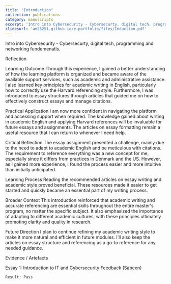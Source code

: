 ```yaml
---
title: "Introduction"
collection: publications
category: manuscripts
excerpt: 'Intro into Cybersecurity - Cybersecurty, digital tech, programming and networking fundemenatls.'
slidesurl: 'am25251.github.io/e-portfolio/files/Induction.pdf'
---
```

Intro into Cybersecurity - Cybersecurty, digital tech, programming and networking fundemenatls.

Reflection

Learning Outcome
Through this experience, I gained a better understanding of how the learning platform is organized and became aware of the available support services, such as academic and administrative assistance. I also learned key principles for academic writing in English, particularly how to correctly use the Harvard referencing style. Furthermore, I was introduced to essay structures through articles that guided me on how to effectively construct essays and manage citations.

Practical Application
I am now more confident in navigating the platform and accessing support when required. The knowledge gained about writing in academic English and applying Harvard references will be invaluable for future essays and assignments. The articles on essay formatting remain a useful resource that I can return to whenever I need help.

Critical Reflection
The essay assignment presented a challenge, mainly due to the need to adapt to academic English and be meticulous with citations. The requirement to reference everything was a new concept for me, especially since it differs from practices in Denmark and the US. However, as I gained more experience, I found the process easier and more intuitive than initially anticipated.

Learning Process
Reading the recommended articles on essay writing and academic style proved beneficial. These resources made it easier to get started and quickly became an essential part of my writing process.

Broader Context
This introduction reinforced that academic writing and accurate referencing are essential skills throughout the entire master's program, no matter the specific subject. It also emphasized the importance of adapting to different academic cultures, with these principles ultimately promoting clarity and quality in research.

Future Direction
I plan to continue refining my academic writing style to make it more natural and efficient in future modules. I’ll also keep the articles on essay structure and referencing as a go-to reference for any needed guidance.

Evidence / Artefacts

Essay 1: Introduction to IT and Cybersecurity
    Feedback (Sabeen)

    Result: Pass


